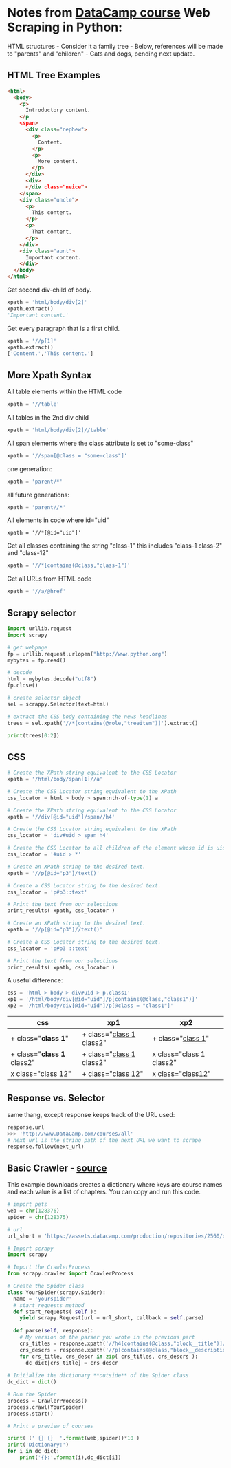 # Notes from [DataCamp course](https://learn.datacamp.com/courses/web-scraping-with-python) Web Scraping in Python:

HTML structures - Consider it a family tree - Below, references will be made to "parents" and "children" - Cats and dogs, pending next update.

## HTML Tree Examples
```html
<html>
  <body>
    <p>
      Introductory content.
    </p
    <span>
      <div class="nephew">
        <p>
          Content.
        </p>
        <p>
          More content.
        </p>
      </div>
      <div>
      </div class="neice">
    </span>
    <div class="uncle">
      <p>
        This content.
      </p>
      <p>
        That content.
      </p>
    </div>
    <div class="aunt">
      Important content.
    </div>
  </body>
</html>
```
Get second div-child of body.
```python
xpath = 'html/body/div[2]'
xpath.extract()
'Important content.'
```
Get every paragraph that is a first child.
```python
xpath = '//p[1]'
xpath.extract()
['Content.','This content.']

```
## More Xpath Syntax

All table elements within the HTML code
```python
xpath = '//table'
```
All tables in the 2nd div child
```python
xpath = 'html/body/div[2]//table'
```
All span elements where the class attribute is set to "some-class"
```python
xpath = '//span[@class = "some-class"]'
```
one generation:
```python
xpath = 'parent/*'
```
all future generations:
```python
xpath = 'parent//*'
```
All elements in code where id="uid"
```
xpath = '//*[@id="uid"]'
```
Get all classes containing the string "class-1" this includes "class-1 class-2" and "class-12"
```python
xpath = '//*[contains(@class,"class-1")'
```
Get all URLs from HTML code
```python
xpath = '//a/@href'
```

## Scrapy selector

```python
import urllib.request
import scrapy

# get webpage
fp = urllib.request.urlopen("http://www.python.org")
mybytes = fp.read()

# decode
html = mybytes.decode("utf8")
fp.close()

# create selector object
sel = scrappy.Selector(text=html)

# extract the CSS body containing the news headlines
trees = sel.xpath('//*[contains(@role,"treeitem")]').extract()

print(trees[0:2])
```

## CSS
```python
# Create the XPath string equivalent to the CSS Locator 
xpath = '/html/body/span[1]//a'

# Create the CSS Locator string equivalent to the XPath
css_locator = html > body > span:nth-of-type(1) a
```
```python
# Create the XPath string equivalent to the CSS Locator 
xpath = '//div[@id="uid"]/span//h4'

# Create the CSS Locator string equivalent to the XPath
css_locator = 'div#uid > span h4'
```
```python
# Create the CSS Locator to all children of the element whose id is uid
css_locator = '#uid > *'
```
```python
# Create an XPath string to the desired text.
xpath = '//p[@id="p3"]/text()'

# Create a CSS Locator string to the desired text.
css_locator = 'p#p3::text'

# Print the text from our selections
print_results( xpath, css_locator )
```
```python
# Create an XPath string to the desired text.
xpath = '//p[@id="p3"]//text()'

# Create a CSS Locator string to the desired text.
css_locator = 'p#p3 ::text'

# Print the text from our selections
print_results( xpath, css_locator )
```
A useful difference:
```python
css = 'html > body > div#uid > p.class1'
xp1 = '/html/body/div[@id="uid"]/p[contains(@class,"class1")]'
xp2 = '/html/body/div[@id="uid"]/p[@class = "class1"]'
```
|css|xp1|xp2|
|---|---|---|
| + class="**class 1**"| + class="<ins>class 1</ins> class2"| + class="<ins>class 1</ins>"|
| + class="**class 1** class2"| + class="<ins>class 1</ins> class2"| x class="class 1 class2"|
| x class="class 12"| + class="<ins>class 1</ins>2"| x class="class12"|

## Response vs. Selector
same thang, except response keeps track of the URL used:
```python
response.url
>>> 'http://www.DataCamp.com/courses/all'
# next_url is the string path of the next URL we want to scrape
response.follow(next_url)
```

## Basic Crawler - [source](https://campus.datacamp.com/courses/web-scraping-with-python/spiders?ex=11)
This example downloads creates a dictionary where keys are course names and each value is a list of chapters. You can copy and run this code.
```python
# import pets
web = chr(128376)
spider = chr(128375)

# url
url_short = 'https://assets.datacamp.com/production/repositories/2560/datasets/19a0a26daa8d9db1d920b5d5607c19d6d8094b3b/all_short'

# Import scrapy
import scrapy

# Import the CrawlerProcess
from scrapy.crawler import CrawlerProcess

# Create the Spider class
class YourSpider(scrapy.Spider):
  name = 'yourspider'
  # start_requests method
  def start_requests( self ):
    yield scrapy.Request(url = url_short, callback = self.parse)
      
  def parse(self, response):
    # My version of the parser you wrote in the previous part
    crs_titles = response.xpath('//h4[contains(@class,"block__title")]/text()').extract()
    crs_descrs = response.xpath('//p[contains(@class,"block__description")]/text()').extract()
    for crs_title, crs_descr in zip( crs_titles, crs_descrs ):
      dc_dict[crs_title] = crs_descr
    
# Initialize the dictionary **outside** of the Spider class
dc_dict = dict()

# Run the Spider
process = CrawlerProcess()
process.crawl(YourSpider)
process.start()

# Print a preview of courses

print( (' {} {}  '.format(web,spider))*10 )
print('Dictionary:')
for i in dc_dict:
    print('{}:'.format(i),dc_dict[i])
```
